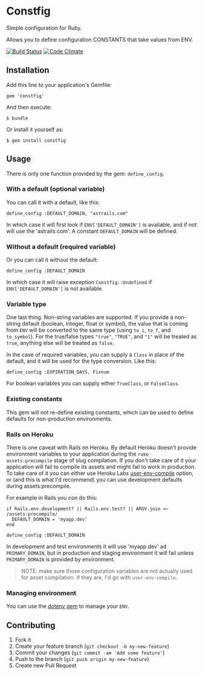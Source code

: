 # Constfig

Simple configuration for Ruby.

Allows you to define configuration CONSTANTS that take values from ENV.

[![Build Status](https://travis-ci.org/astrails/constfig.png)](https://travis-ci.org/astrails/constfig)
[![Code Climate](https://codeclimate.com/github/astrails/constfig.png)](https://codeclimate.com/github/astrails/constfig)

## Installation

Add this line to your application's Gemfile:

    gem 'constfig'

And then execute:

    $ bundle

Or install it yourself as:

    $ gem install constfig

## Usage

There is only one function provided by the gem: `define_config`.

### With a default (optional variable)

You can call it with a default, like this:

    define_config :DEFAULT_DOMAIN, "astrails.com"

In which case it will first look if `ENV['DEFAULT_DOMAIN']` is available, and
if not will use the 'astrails.com'. A constant `DEFAULT_DOMAIN` will be
defined.

### Without a default (required variable)

Or you can call it without the default:

    define_config :DEFAULT_DOMAIN

In which case it will raise exception `Constfig::Undefined` if
`ENV['DEFAULT_DOMAIN']` is not available.

### Variable type

One last thing. Non-string variables are supported. If you provide a non-string
default (boolean, integer, float or symbol), the value that is coming from
`ENV` will be converted to the same type (using `to_i`, `to_f`, and
`to_symbol`).  For the true/false types `"true"`, `"TRUE"`, and `"1"` will be
treated as `true`, anything else will be treated as `false`.

In the case of required variables, you can supply a `Class` in place of the
default, and it will be used for the type conversion. Like this:

    define_config :EXPIRATION_DAYS, Fixnum

For boolean variables you can supply either `TrueClass`, or  `FalseClass`.

### Existing constants

This gem will not re-define existing constants, which can be used to define
defaults for non-production environments.

### Rails on Heroku

There is one caveat with Rails on Heroku. By default Heroku doesn't provide
environment variables to your application during the `rake assets:precompile`
stage of slug compilation. If you don't take care of it your application will
fail to compile its assets and might fail to work in production. To take care
of it you can either use Heroku Labs
[user-env-compile](https://devcenter.heroku.com/articles/labs-user-env-compile)
option, or (and this is what I'd recommend) you can use development defaults
during assets:precompile.

For example in Rails you con do this:

    if Rails.env.development? || Rails.env.test? || ARGV.join =~ /assets:precompile/
      DEFAULT_DOMAIN = 'myapp.dev'
    end

    define_config :DEFAULT_DOMAIN

In development and test environments it will use 'myapp.dev' ad
`PRIMARY_DOMAIN`, but in production and staging environment it will fail unless
`PRIMARY_DOMAIN` is provided by environment.

> NOTE: make sure those configuration variables are not actually used for asset
> compilation. If they are, I'd go with `user-env-compile`.

### Managing environment

You can use the [dotenv gem](https://github.com/bkeepers/dotenv) to manage your `ENV`.

## Contributing

1. Fork it
2. Create your feature branch (`git checkout -b my-new-feature`)
3. Commit your changes (`git commit -am 'Add some feature'`)
4. Push to the branch (`git push origin my-new-feature`)
5. Create new Pull Request
